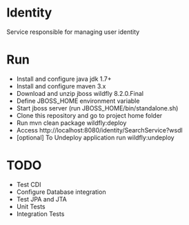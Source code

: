 # Identity
Service responsible for managing user identity

# Run
- Install and configure java jdk 1.7+
- Install and configure maven 3.x
- Download and unzip jboss wildfly 8.2.0.Final
- Define JBOSS_HOME environment variable
- Start jboss server (run JBOSS_HOME/bin/standalone.sh)
- Clone this repository and go to project home folder
- Run mvn clean package wildfly:deploy
- Access http://localhost:8080/identity/SearchService?wsdl
- [optional] To Undeploy application run wildfly:undeploy

# TODO 
- Test CDI
- Configure Database integration
- Test JPA and JTA
- Unit Tests
- Integration Tests
